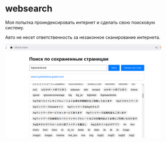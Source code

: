 # websearch

Моя попытка проиндексировать интернет и сделать свою поисковую систему. 

Авто не несет ответственность за незаконное сканирование интернета.


<img src="https://github.com/oditynet/websearch/blob/main/search.png" title="example" width="500" />
